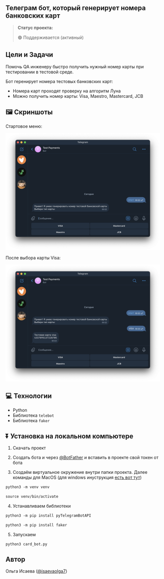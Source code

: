 <h2>Телеграм бот, который генерирует номера банковских карт</h2>

> **Статус проекта:**
>
> 🟢 Поддерживается (активный) 

## Цели и Задачи
Помочь QA инженеру быстро получить нужный номер карты при тестировании в тестовой среде.

Бот геренирует номера тестовых банковских карт:
* Номера карт проходят проверку на алгоритм Луна
* Можно получить номер карты: Visa, Maestro, Mastercard, JCB

## 🖼 Скриншоты

Стартовое меню:

![image](https://raw.githubusercontent.com/German-D/tg_credit_cards/main/static/bot_menu.png)

После выбора карты Visa:

![image](https://raw.githubusercontent.com/German-D/tg_credit_cards/main/static/visa_card.png)


## 💻 Технологии

* Python
* Библиотека `telebot`
* Библиотека `faker`

## ⏬ Установка на локальном компьютере

1. Скачать проект
   
2. Создать бота и через [@BotFather](https://t.me/BotFather) и вставить в проекте свой токен от бота

3. Создаём виртуальное окружение внутри папки проекта.
Далее команды для MacOS (для windows инуструкция [есть вот тут](https://realpython.com/python-virtual-environments-a-primer/#create-it))

``` markdown
python3 -m venv venv
```

``` markdown
source venv/bin/activate
```
4. Устанавливаем библиотеки

``` markdown
python3 -m pip install pyTelegramBotAPI
```

``` markdown
python3 -m pip install faker
```

5. Запускаем
``` markdown
python3 card_bot.py
```

## Автор

Ольга Исаева ([@isaevaolga7](https://t.me/isaevaolga7))
